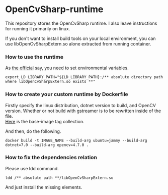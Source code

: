 # OpenCvSharp-runtime

This repository stores the OpenCvSharp runtime. I also leave instructions for running it primarily on linux.  

If you don't want to install build tools on your local environment, you can use libOpenCvSharpExtern.so alone extracted from running container.  

### How to use the runtime

As [the official](https://github.com/shimat/opencvsharp) say, you need to set environmental variables.  
```
export LD_LIBRARY_PATH="${LD_LIBRARY_PATH}:/** absolute directory path where libOpenCvSharpExtern.so exists **"
```

### How to create your custom runtime by Dockerfile

Firstly specify the linux distribution, dotnet version to build, and OpenCV version. Whether or not build with gstreamer is to be rewritten inside of the file.  
[Here](https://hub.docker.com/_/microsoft-dotnet-aspnet/) is the base-image tag collection.  

And then, do the following.  
```
docker build -t IMAGE_NAME --build-arg ubuntu=jammy --build-arg dotnet=7.0 --build-arg opencv=4.7.0 .
```

### How to fix the dependencies relation

Please use ldd command.  
```
ldd /** absolute path **/libOpenCvSharpExtern.so
```
And just install the missing elements.